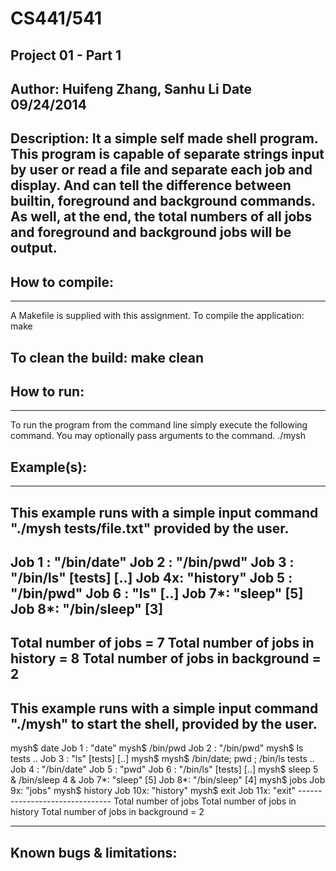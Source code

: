 # CS441/541
## Project 01 - Part 1
Author: Huifeng Zhang, Sanhu Li
Date 09/24/2014
-------------------------
Description:
It a simple self made shell program.
This program is capable of separate strings input by user or read a file and separate each job and display.
And can tell the difference between builtin, foreground and background commands.
As well, at the end, the total numbers of all jobs and foreground and background jobs will be output.
-------------------------
How to compile:
-------------------------------
-------------------------
A Makefile is supplied with this assignment.
To compile the application:
   make

To clean the build:
   make clean
-------------------------

How to run:
-------------------------------
-------------------------
To run the program from the command line simply execute the following command.
You may optionally pass arguments to the command.
./mysh

Example(s):
-------------------------------
-------------------------
This example runs with a simple input command "./mysh tests/file.txt" provided by the
user.
-------------------------
Job 1 : "/bin/date"
Job 2 : "/bin/pwd"
Job 3 : "/bin/ls" [tests] [..]
Job 4x: "history"
Job 5 : "/bin/pwd"
Job 6 : "ls" [..]
Job 7*: "sleep" [5]
Job 8*: "/bin/sleep" [3]
-------------------------------
Total number of jobs			   = 7
Total number of jobs in history	   = 8
Total number of jobs in background = 2
-------------------------------

This example runs with a simple input command "./mysh" to start the shell, provided by the
user.
-------------------------------
mysh$ date
Job 1 : "date"
mysh$ /bin/pwd
Job 2 : "/bin/pwd"
mysh$ ls tests ..
Job 3 : "ls" [tests] [..] mysh$
mysh$ /bin/date; pwd ; /bin/ls tests .. Job 4 : "/bin/date"
Job 5 : "pwd"
Job 6 : "/bin/ls" [tests] [..]
mysh$ sleep 5 & /bin/sleep 4 &
Job 7*: "sleep" [5]
Job 8*: "/bin/sleep" [4]
mysh$ jobs
Job 9x: "jobs"
mysh$ history
Job 10x: "history"
mysh$ exit
Job 11x: "exit" -------------------------------
Total number of jobs
Total number of jobs in history
Total number of jobs in background = 2

-------------------------------
Known bugs & limitations:
-------------------------